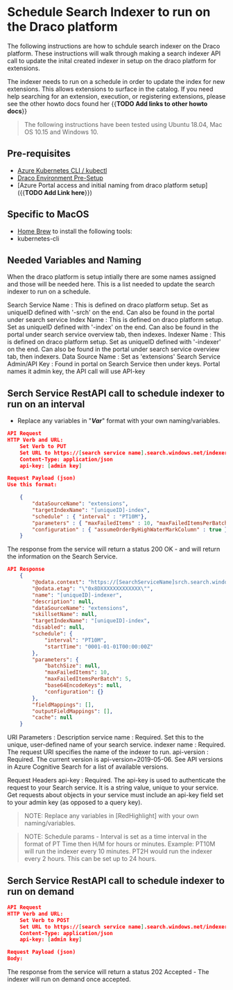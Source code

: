 # Schedule Search Indexer to run on the Draco platform

The following instructions are how to schdule search indexer on the Draco platform.  These instructions will walk through making a search indexer API call to update the inital created indexer in setup on the draco platform for extensions.

The indexer needs to run on a schedule in order to update the index for new extensions. This allows extensions to surface in the catalog. If you need help searching for an extension, execution, or registering extensions, please see the other howto docs found her {{**TODO Add links to other howto docs**}}

> The following instructions have been tested using Ubuntu 18.04, Mac OS 10.15 and Windows 10.

## Pre-requisites

* [Azure Kubernetes CLI / kubectl](https://docs.microsoft.com/en-us/cli/azure/aks?view=azure-cli-latest#az-aks-install-cli)
* [Draco Environment Pre-Setup](https://github.com/microsoft/draco/blob/master/doc/setup/README.md)
* [Azure Portal access and initial naming from draco platform setup]({{**TODO Add Link here**}})

## Specific to MacOS

* [Home Brew](https://brew.sh/) to install the following tools:
* kubernetes-cli

## Needed Variables and Naming

When the draco platform is setup intially there are some names assigned and those will be needed here. This is a list needed to update the search indexer to run on a schedule.

Search Service Name
: This is defined on draco platform setup. Set as uniqueID defined with '-srch' on the end. Can also be found in the portal under search service
Index Name
: This is defined on draco platform setup. Set as uniqueID defined with '-index' on the end. Can also be found in the portal under search service overview tab, then indexes.
Indexer Name
: This is defined on draco platform setup. Set as uniqueID defined with '-indexer' on the end. Can also be found in the portal under search service overview tab, then indexers.
Data Source Name
: Set as 'extensions'
Search Service Admin/API Key
: Found in portal on Search Service then under keys. Portal names it admin key, the API call will use API-key

## Serch Service RestAPI call to schedule indexer to run on an interval

* Replace any variables in "***Var***" format with your own naming/variables.

```json
API Request
HTTP Verb and URL:  
    Set Verb to PUT
    Set URL to https://[search service name].search.windows.net/indexers/[indexer name]?api-version=[api-version]
    Content-Type: application/json  
    api-key: [admin key]    

Request Payload (json)
Use this format:

    {
        "dataSourceName": "extensions",
        "targetIndexName": "[uniqueID]-index",
        "schedule" : { "interval" : "PT10M"},  
        "parameters" : { "maxFailedItems" : 10, "maxFailedItemsPerBatch" : 5 },
        "configuration" : { "assumeOrderByHighWaterMarkColumn" : true }
    }

```

The response from the service will return a status 200 OK - and will return the information on the Search Service.

```json
API Response
    {
        "@odata.context": "https://[SearchServiceName]srch.search.windows.net/$metadata#indexers/$entity",
        "@odata.etag": "\"0x8DXXXXXXXXXXXXX\"",
        "name": "[uniqueID]-indexer",
        "description": null,
        "dataSourceName": "extensions",
        "skillsetName": null,
        "targetIndexName": "[uniqueID]-index",
        "disabled": null,
        "schedule": {
            "interval": "PT10M",
            "startTime": "0001-01-01T00:00:00Z"
        },
        "parameters": {
            "batchSize": null,
            "maxFailedItems": 10,
            "maxFailedItemsPerBatch": 5,
            "base64EncodeKeys": null,
            "configuration": {}
        },
        "fieldMappings": [],
        "outputFieldMappings": [],
        "cache": null
    }
```
URI Parameters
: Description
service name
: Required. Set this to the unique, user-defined name of your search service.
indexer name
: Required. The request URI specifies the name of the indexer to run.
api-version
: Required. The current version is api-version=2019-05-06. See API versions in Azure Cognitive Search for a list of available versions.

Request Headers
api-key
: Required. The api-key is used to authenticate the request to your Search service. It is a string value, unique to your service. Get requests about objects in your service must include an api-key field set to your admin key (as opposed to a query key).

> NOTE:  Replace any variables in [RedHighlight] with your own naming/variables.

> NOTE:  Schedule params - Interval is set as a time interval in the format of PT Time then H/M for hours or minutes. Example: PT10M will run the indexer every 10 minutes. PT2H would run the indexer every 2 hours. This can be set up to 24 hours. 

## Serch Service RestAPI call to schedule indexer to run on demand

```json
API Request
HTTP Verb and URL:  
    Set Verb to POST
    Set URL to https://[search service name].search.windows.net/indexers/[indexer name]/run?api-version=[api-version]
    Content-Type: application/json  
    api-key: [admin key]    

Request Payload (json)
Body:

```

The response from the service will return a status 202 Accepted - The indexer will run on demand once accepted.

